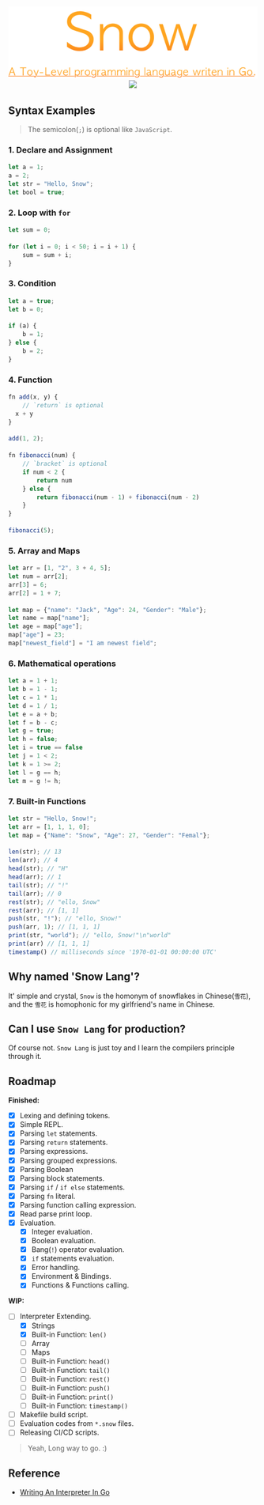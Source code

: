 <div align="center">
  <img src="https://github.com/suenchunyu/snow-lang/blob/master/assets/snow.png?raw=true" />
  <br/>
    <a href="https://goreportcard.com/report/github.com/suenchunyu/snow-lang">
      <img src="https://goreportcard.com/badge/github.com/suenchunyu/snow-lang" />
    </a>
</div>


## Syntax Examples

> The semicolon(`;`) is optional like `JavaScript`.

### 1. Declare and Assignment

```javascript
let a = 1;
a = 2;
let str = "Hello, Snow";
let bool = true;
```

### 2. Loop with `for`

```javascript
let sum = 0;

for (let i = 0; i < 50; i = i + 1) {
    sum = sum + i;
}
```

### 3. Condition

```javascript
let a = true;
let b = 0;

if (a) {
    b = 1;
} else {
    b = 2;
}
```

### 4. Function

```javascript
fn add(x, y) {
    // `return` is optional
  x + y
}

add(1, 2);

fn fibonacci(num) {
    // `bracket` is optional 
    if num < 2 {
        return num
    } else {
        return fibonacci(num - 1) + fibonacci(num - 2)
    }
}

fibonacci(5);
```

### 5. Array and Maps

```javascript
let arr = [1, "2", 3 + 4, 5];
let num = arr[2];
arr[3] = 6;
arr[2] = 1 + 7;

let map = {"name": "Jack", "Age": 24, "Gender": "Male"};
let name = map["name"];
let age = map["age"];
map["age"] = 23;
map["newest_field"] = "I am newest field";
```

### 6. Mathematical operations

```javascript
let a = 1 + 1;
let b = 1 - 1;
let c = 1 * 1;
let d = 1 / 1;
let e = a + b;
let f = b - c;
let g = true;
let h = false;
let i = true == false
let j = 1 < 2;
let k = 1 >= 2;
let l = g == h;
let m = g != h;
```

### 7. Built-in Functions

```javascript
let str = "Hello, Snow!";
let arr = [1, 1, 1, 0];
let map = {"Name": "Snow", "Age": 27, "Gender": "Femal"};

len(str); // 13
len(arr); // 4
head(str); // "H"
head(arr); // 1
tail(str); // "!"
tail(arr); // 0
rest(str); // "ello, Snow"
rest(arr); // [1, 1]
push(str, "!"); // "ello, Snow!"
push(arr, 1); // [1, 1, 1]
print(str, "world"); // "ello, Snow!"\n"world"
print(arr) // [1, 1, 1]
timestamp() // milliseconds since '1970-01-01 00:00:00 UTC'
```

## Why named 'Snow Lang'?

It' simple and crystal, `Snow` is the homonym of snowflakes in Chinese(`雪花`), and the `雪花` is homophonic for my
girlfriend's name in Chinese.

## Can I use `Snow Lang` for production?

Of course not. `Snow Lang` is just toy and I learn the compilers principle through it.

## Roadmap

**Finished:**

- [x] Lexing and defining tokens.
- [x] Simple REPL.
- [x] Parsing `let` statements.
- [x] Parsing `return` statements.
- [x] Parsing expressions.
- [x] Parsing grouped expressions.
- [x] Parsing Boolean
- [x] Parsing block statements.
- [x] Parsing `if` / `if else` statements.
- [x] Parsing `fn` literal.
- [x] Parsing function calling expression.
- [x] Read parse print loop.
- [x] Evaluation.
  - [x] Integer evaluation.
  - [x] Boolean evaluation.
  - [x] Bang(`!`) operator evaluation.
  - [x] `if` statements evaluation.
  - [x] Error handling.
  - [x] Environment & Bindings.
  - [x] Functions & Functions calling.

**WIP:**

- [ ] Interpreter Extending.
  - [x] Strings
  - [x] Built-in Function: `len()`
  - [ ] Array
  - [ ] Maps
  - [ ] Built-in Function: `head()`
  - [ ] Built-in Function: `tail()`
  - [ ] Built-in Function: `rest()`
  - [ ] Built-in Function: `push()`
  - [ ] Built-in Function: `print()`
  - [ ] Built-in Function: `timestamp()`
- [ ] Makefile build script.
- [ ] Evaluation codes from `*.snow` files.
- [ ] Releasing CI/CD scripts.

> Yeah, Long way to go. :)

## Reference

- [Writing An Interpreter In Go](https://interpreterbook.com/)
